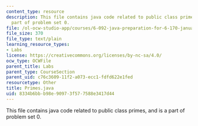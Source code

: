 ```yaml
---
content_type: resource
description: This file contains java code related to public class primes, and is a
  part of problem set 0.
file: /ol-ocw-studio-app/courses/6-092-java-preparation-for-6-170-january-iap-2006/8334b6bbb98e90973f577588e3417d44_Primes.java
file_size: 370
file_type: text/plain
learning_resource_types:
- Labs
license: https://creativecommons.org/licenses/by-nc-sa/4.0/
ocw_type: OCWFile
parent_title: Labs
parent_type: CourseSection
parent_uid: c76c3609-11f2-a073-ecc1-fdfd622e1fed
resourcetype: Other
title: Primes.java
uid: 8334b6bb-b98e-9097-3f57-7588e3417d44
---
```

This file contains java code related to public class primes, and is a part of problem set 0.
